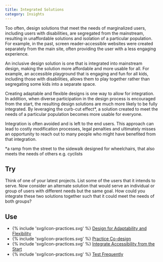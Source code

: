 ```yaml
---
title: Integrated Solutions
category: Insights
---
```


Too often, design solutions that meet the needs of marginalized users, including users with disabilities, are segregated from the mainstream, resulting in unaffordable solutions and isolation of a particular population. For example, in the past, screen reader-accessible websites were created separately from the main site, often providing the user with a less engaging experience.

An inclusive design solution is one that is integrated into mainstream design, making the solution more affordable and more usable for all. For example, an accessible playground that is engaging and fun for all kids, including those with disabilities, allows them to play together rather than segregating some kids into a separate space.

Creating adaptable and flexible designs is one way to allow for integration. In addition, when diverse participation in the design process is encouraged from the start, the resulting design solutions are much more likely to be fully integrated. By leveraging the curb-cut effect*, a solution created to meet the needs of a particular population becomes more usable for everyone.

Integration is often avoided and is left to the end users. This approach can lead to costly modification processes, legal penalties and ultimately misses an opportunity to reach out to many people who might have benefited from that integration.

*a ramp from the street to the sidewalk designed for wheelchairs, that also meets the needs of others e.g. cyclists

## Try

Think of one of your latest projects. List some of the users that it intends to serve. Now consider an alternate solution that would serve an individual or group of users with different needs but the same goal. How could you integrate these two solutions together such that it could meet the needs of both groups?

## Use

* {% include 'svg/icon-practices.svg' %} [Design for Adaptability and Flexibility](/practices/DesignForAdaptabilityAndFlexibility.html)
* {% include 'svg/icon-practices.svg' %} [Practice Co-design](/practices/PracticeCoDesign.html)
* {% include 'svg/icon-practices.svg' %} [Integrate Accessibility from the Start](/practices/IntegrateAccessibilityFromTheStart.html)
* {% include 'svg/icon-practices.svg' %} [Test Frequently](/practices/TestFrequently.html)
